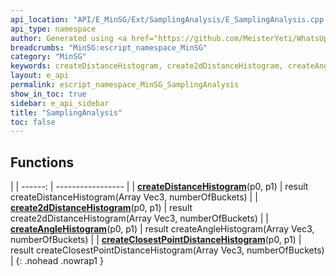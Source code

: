 ```yaml
---
api_location: "API/E_MinSG/Ext/SamplingAnalysis/E_SamplingAnalysis.cpp:44:14"
api_type: namespace
author: Generated using <a href="https://github.com/MeisterYeti/WhatsUpDoc">WhatsUpDoc</a>
breadcrumbs: "MinSG:escript_namespace_MinSG"
category: "MinSG"
keywords: createDistanceHistogram, create2dDistanceHistogram, createAngleHistogram, createClosestPointDistanceHistogram
layout: e_api
permalink: escript_namespace_MinSG_SamplingAnalysis
show_in_toc: true
sidebar: e_api_sidebar
title: "SamplingAnalysis"
toc: false
---
```


## Functions

|
| ------: | ----------------- |
| **[createDistanceHistogram](namespaceMinSG_1_1SamplingAnalysis#namespaceMinSG_1_1SamplingAnalysis_1a3463afbe3ba655697c304aee068e5d6b)**(p0, p1) | result createDistanceHistogram(Array Vec3, numberOfBuckets) |
| **[create2dDistanceHistogram](namespaceMinSG_1_1SamplingAnalysis#namespaceMinSG_1_1SamplingAnalysis_1a391540160ee6371d74281d437ee5bdbe)**(p0, p1) | result create2dDistanceHistogram(Array Vec3, numberOfBuckets) |
| **[createAngleHistogram](namespaceMinSG_1_1SamplingAnalysis#namespaceMinSG_1_1SamplingAnalysis_1aa1d759bcf316fb34092c1d80055b21b7)**(p0, p1) | result createAngleHistogram(Array Vec3, numberOfBuckets) |
| **[createClosestPointDistanceHistogram](namespaceMinSG_1_1SamplingAnalysis#namespaceMinSG_1_1SamplingAnalysis_1a1b8eb94835a4db56750cf4ab7be47f53)**(p0, p1) | result createClosestPointDistanceHistogram(Array Vec3, numberOfBuckets) |
{: .nohead .nowrap1 }
